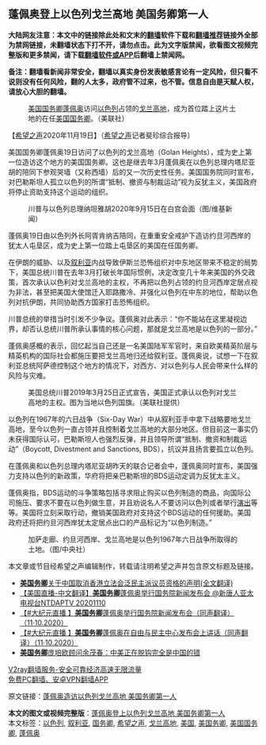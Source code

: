  <h2>蓬佩奥登上以色列戈兰高地 美国务卿第一人</h2> <p class="notice"><b>大陆网友注意：本文中的链接除此处和文末的<a href="https://github.com/bannedbook/fanqiang" >翻墙</a>软件下载和<a href="https://github.com/killgcd/justmysocks/blob/master/README.md">翻墙推荐</a>链接外全部为禁网链接，未翻墙状态下打不开，请勿点击。此为文字版禁闻，欲看图文视频完整版和更多禁闻，请下载<a href="https://github.com/bannedbook/fanqiang">翻墙软件或APP</a>后翻墙上禁闻网。</p><p>备注：翻墙看新闻非常安全，翻墙以真实身份发表敏感言论有一定风险，但只看不说则没有任何风险，翻的人太多，政府管不过来，也不管。信息自由是天赋人权，请放心大胆的翻墙。</b></p>  <div class="entry"> <figure><figcaption><a href="https://www.bannedbook.org/bnews/tag/%e7%be%8e%e5%9b%bd%e5%9b%bd%e5%8a%a1%e5%8d%bf/" class="st_tag internal_tag" rel="tag" title="标签 美国国务卿 下的日志">美国国务卿</a><a href="https://www.bannedbook.org/bnews/tag/%E8%93%AC%E4%BD%A9%E5%A5%A5/" class="st_tag internal_tag" rel="tag" title="标签 蓬佩奥 下的日志">蓬佩奥</a>访问<a href="https://www.bannedbook.org/bnews/tag/%e4%bb%a5%e8%89%b2%e5%88%97/" class="st_tag internal_tag" rel="tag" title="标签 以色列 下的日志">以色列</a>占领的<a href="https://www.bannedbook.org/bnews/tag/%E6%88%88%E5%85%B0%E9%AB%98%E5%9C%B0/" class="st_tag internal_tag" rel="tag" title="标签 戈兰高地 下的日志">戈兰高地</a>，成为首位踏上这片土地的在任<a href="https://www.bannedbook.org/bnews/tag/%e7%be%8e%e5%9b%bd/" class="st_tag internal_tag" rel="tag" title="标签 美国 下的日志">美国</a><a href="https://www.bannedbook.org/bnews/tag/%e5%9b%bd%e5%8a%a1%e5%8d%bf/" class="st_tag internal_tag" rel="tag" title="标签 国务卿 下的日志">国务卿</a>。（美联社）</figcaption></figure> <p>【<span class='wp_keywordlink_affiliate'><a href="https://www.soundofhope.org" title="希望之声" target="_blank">希望之声</a></span>2020年11月19日】（<a href="https://www.bannedbook.org/bnews/tag/%e5%b8%8c%e6%9c%9b%e4%b9%8b%e5%a3%b0/" class="st_tag internal_tag" rel="tag" title="标签 希望之声 下的日志">希望之声</a>记者斐珍综合报导）</p> <p>美国国务卿蓬佩奥19日访问了以色列的戈兰高地（Golan Heights），成为史上第一位造访这个地方的美国国务卿。这也是继去年3月蓬佩奥在以色列总理内塔尼亚胡的陪同下参观哭墙（又称西墙）后的又一次历史性任务。美国国务院同时宣布，对巴勒斯坦人孤立以色列的所谓“抵制、撤资与制裁运动”视为反犹主义，美国政府将停止资助支持这个运动的组织。</p>  <figure><figcaption>川普与以色列总理纳坦雅胡2020年9月15日在白宫会面（图/维基新闻）</figcaption></figure> <p>蓬佩奥19日由以色列外长阿胥肯纳吉陪同，在重重安全戒护下造访约旦河西岸的犹太人屯垦区，成为史上第一位踏上屯垦区的美国在任国务卿。</p> <p>在伊朗的威胁、以及<a href="https://www.bannedbook.org/bnews/tag/%e5%8f%99%e5%88%a9%e4%ba%9a/" class="st_tag internal_tag" rel="tag" title="标签 叙利亚 下的日志">叙利亚</a>内战导致伊斯兰恐怖组织对中东地区带来不稳定的局势下，美国总统川普在去年3月打破长年国际惯例，决定改变几十年来美国的外交政策，首次承认以色利对戈兰高地的主权，不再把以色列占领的约旦河西岸定居点视为非法，甚至把美国大使馆迁入耶路撒冷、并强化以色列在中东的地位，帮助以色列对抗伊朗，共同协助西方国家打击恐怖组织。</p>  <p>川普总统的举措当时引发不少争议。蓬佩奥对此表示：“你不能站在这里凝视边界，却否认总统川普所承认事情的核心问题，那就是戈兰高地是以色列的一部分。”</p> <p>蓬佩奥感概的表示，回忆起当自己还是一名美国陆军军官时，来自欧美精英阶层与精英机构的国际社会都施压要把戈兰高地归还给叙利亚。蓬佩奥说，试想一下在叙利亚总统阿萨德控制这个地方的情况下，对西方、对以色列与人民会带来什么样的风险与灾难。</p>  <figure><figcaption>美国总统川普2019年3月25日正式宣告，美国正式承认以色列对戈兰高地的主权。图为当地以色列国旗。（美联社提供）</figcaption></figure> <p>以色列在1967年的六日战争（Six-Day War）中从叙利亚手中拿下战略要地戈兰高地，至今以色列一直占领并且控制着戈兰高地的大部分地区。但目前这一事实仍未获得国际认可，巴勒斯坦人也强烈反弹，并且领导所谓“抵制、撤资和制裁运动”（Boycott, Divestment and Sanctions, BDS），抗议并且扬言要孤立以色列。</p> <p>在蓬佩奥和以色列总理内塔尼亚胡昨天的联合记者会中，蓬佩奥同时宣布，美国强力支持以色列的新政策，华府将把亲巴勒斯坦的BDS运动定调为反犹太主义。</p>  <p>蓬佩奥指，BDS运动的斗争策略包括寻求阻止购买以色列制造的商品，向国际公司施压、要求不要在以色列做生意，并且劝说名人不要访问以色列或者举行<span class='wp_keywordlink_affiliate'><a href="https://zh-cn.shenyunperformingarts.org/" title="演出" target="_blank">演出</a></span>等等。美国将立刻采取行动，撤销美国政府对支持这个BDS运动的任何援助。美国政府还将把约旦河西岸犹太定居点出口的产品标记为“以色列制造。”</p> <figure><figcaption>加萨走廊、约旦河西岸、戈兰高地是以色列1967年六日战争所取得的土地。（图/中央社）</figcaption></figure> <p>本文章或节目经希望之声编辑制作，转载请注明希望之声并包含原文标题及链接。</p> <ul class='op-related-articles' title='相关阅读'> <li><a href='https://www.bannedbook.org/bnews/headline/20201113/1430236.html' target='_blank'><b>美国务卿</b>关于中国取消香港立法会泛民主派议员资格的声明(全文翻译)</a></li> <li><a href='https://www.bannedbook.org/bnews/taiwannews/20201111/1429031.html' target='_blank'>【美国直播-中文翻译】<b>美国务卿</b>蓬佩奥举行国务院新闻发布会 @新唐人亚太电视台NTDAPTV   20201110</a></li> <li><a href='https://www.bannedbook.org/bnews/bannedvideo/20201111/1429026.html' target='_blank'>【#大纪元直播 】<b>美国务卿</b>蓬佩奥举行国务院新闻发布会（同声翻译）（11·10.2020）</a></li> <li><a href='https://www.bannedbook.org/bnews/bannedvideo/20201110/1428992.html' target='_blank'>【#大纪元直播 】<b>美国务卿</b>蓬佩奥在自由与民主中心发布会上讲话（同声翻译）（11·10.2020）</a></li> <li><a href='https://www.bannedbook.org/bnews/baitai/20201104/1425810.html' target='_blank'><b>美国务卿</b>庞培欧顾问余茂春：中美正在脱钩完全是中国的错</a></li> </ul> <p class="texttj"> <a href="https://www.bannedbook.org/forum23/topic22702.html" target="_blank">V2ray翻墙服务-安全可靠经济高速无限流量</a><br/> <a href="https://github.com/bannedbook/fanqiang/wiki/%E7%A6%81%E9%97%BB%E7%BD%91%E5%AE%89%E5%8D%93%E7%BF%BB%E5%A2%99%E6%96%B0%E9%97%BBAPP" target="_blank">免费PC翻墙、安卓VPN翻墙APP</a></p><p>原文链接：<a class="src_link"  href="https://www.soundofhope.org/post/444790" target="_blank">蓬佩奥造访以色列戈兰高地 美国务卿第一人</a></p><a name='sharetosocial'></a>       <div><b>本文的图文或视频完整版</b>：<a href='https://www.bannedbook.org/bnews/comments/20201120/1434043.html'>蓬佩奥登上以色列戈兰高地 美国务卿第一人</a></div>  </div><!--END ENTRY--> <div class="postfooter"> <div>本文标签：<a href="https://www.bannedbook.org/bnews/tag/%e4%bb%a5%e8%89%b2%e5%88%97/" rel="tag">以色列</a>, <a href="https://www.bannedbook.org/bnews/tag/%e5%8f%99%e5%88%a9%e4%ba%9a/" rel="tag">叙利亚</a>, <a href="https://www.bannedbook.org/bnews/tag/%e5%9b%bd%e5%8a%a1%e5%8d%bf/" rel="tag">国务卿</a>, <a href="https://www.bannedbook.org/bnews/tag/%e5%b8%8c%e6%9c%9b%e4%b9%8b%e5%a3%b0/" rel="tag">希望之声</a>, <a href="https://www.bannedbook.org/bnews/tag/%E6%88%88%E5%85%B0%E9%AB%98%E5%9C%B0/" rel="tag">戈兰高地</a>, <a href="https://www.bannedbook.org/bnews/tag/%e7%be%8e%e5%9b%bd/" rel="tag">美国</a>, <a href="https://www.bannedbook.org/bnews/tag/%e7%be%8e%e5%9b%bd%e5%8a%a1%e5%8d%bf/" rel="tag">美国务卿</a>, <a href="https://www.bannedbook.org/bnews/tag/%e7%be%8e%e5%9b%bd%e5%9b%bd%e5%8a%a1%e5%8d%bf/" rel="tag">美国国务卿</a>, <a href="https://www.bannedbook.org/bnews/tag/%E8%93%AC%E4%BD%A9%E5%A5%A5/" rel="tag">蓬佩奥</a></div>  </div><!--END POSTFOOTER--> 
